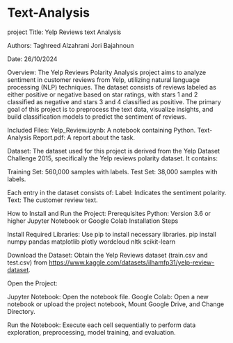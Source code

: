 # Text-Analysis
project Title: Yelp Reviews text Analysis

Authors: 
Taghreed Alzahrani
Jori Bajahnoun

Date: 26/10/2024

Overview:
The Yelp Reviews Polarity Analysis project aims to analyze sentiment in customer reviews from Yelp, utilizing natural language processing (NLP) techniques. The dataset consists of reviews labeled as either positive or negative based on star ratings, with stars 1 and 2 classified as negative and stars 3 and 4 classified as positive. The primary goal of this project is to preprocess the text data, visualize insights, and build classification models to predict the sentiment of reviews.

Included Files: Yelp_Review.ipynb: A notebook containing Python. Text-Analysis Report.pdf: A report about the task.

Dataset:
The dataset used for this project is derived from the Yelp Dataset Challenge 2015, specifically the Yelp reviews polarity dataset. It contains:

Training Set: 560,000 samples with labels.
Test Set: 38,000 samples with labels.

Each entry in the dataset consists of:
Label: Indicates the sentiment polarity.
Text: The customer review text.


How to Install and Run the Project:
Prerequisites
Python: Version 3.6 or higher
Jupyter Notebook or Google Colab
Installation Steps

Install Required Libraries: Use pip to install necessary libraries.
pip install numpy pandas matplotlib plotly wordcloud nltk scikit-learn

Download the Dataset: Obtain the Yelp Reviews dataset (train.csv and test.csv) from https://www.kaggle.com/datasets/ilhamfp31/yelp-review-dataset.

Open the Project:

Jupyter Notebook: Open the notebook file.
Google Colab: Open a new notebook or upload the project notebook, Mount Google Drive, and Change Directory.

Run the Notebook: Execute each cell sequentially to perform data exploration, preprocessing, model training, and evaluation.
